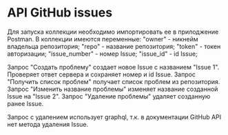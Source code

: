 # API GitHub issues
Для запуска коллекции необходимо импортировать ее в прилоджение Postman.
В коллекции имеются переменные: 
"owner" - никнейм владельца репозитория;
"repo" - название репозитория;
"token" - токен авторизации;
"issue_number" - номер Issue;
"issue_id" - id Issue;

Запрос "Создать проблему" создает новое Issue с названием "Issue 1". Проверяет ответ сервера и сохраняет номер и id Issue.
Запрос "Получить список проблем" получает список проблем из репозитория.
Запрос "Изменить название проблемы" изменяет название созданной Issue на "Issue 2".
Запрос "Удаление проблемы" удаляет созданную ранее Issue.

Запрос с удалением использует graphql, т.к. в документации GitHub API нет метода удаления Issue. 
